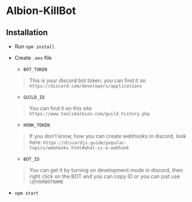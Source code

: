 # Albion-KillBot
## Installation
* Run `npm install`
* Create `.env` file
  * `BOT_TOKEN`
  >  This is your discord bot token, you can find it on `https://discord.com/developers/applications`
  *  `GUILD_ID`
  >  You can find it on this site `https://www.tools4albion.com/guild_history.php`
  * `HOOK_TOKEN`
  >  If you don't know, how you can create webhooks in discord, look here: `https://discordjs.guide/popular-topics/webhooks.html#what-is-a-webhook`
  * `BOT_ID` 
  > You can get it by turning on development mode in discord, then right click on the BOT and you can copy ID or you can just use `\@YOURBOTNAME`
  
* `npm start`
